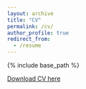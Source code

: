 ```yaml
---
layout: archive
title: "CV"
permalink: /cv/
author_profile: true
redirect_from:
  - /resume
---
```


{% include base_path %}

[Download CV here](path/to/your/CV.pdf)
